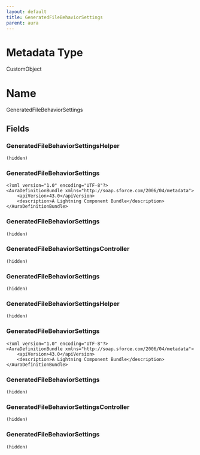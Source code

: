 ```yaml
---
layout: default
title: GeneratedFileBehaviorSettings
parent: aura
---
```

# Metadata Type
CustomObject

# Name
GeneratedFileBehaviorSettings
## Fields
### GeneratedFileBehaviorSettingsHelper

```
(hidden)
```
### GeneratedFileBehaviorSettings

```
<?xml version="1.0" encoding="UTF-8"?>
<AuraDefinitionBundle xmlns="http://soap.sforce.com/2006/04/metadata">
    <apiVersion>43.0</apiVersion>
    <description>A Lightning Component Bundle</description>
</AuraDefinitionBundle>
```
### GeneratedFileBehaviorSettings

```
(hidden)
```
### GeneratedFileBehaviorSettingsController

```
(hidden)
```
### GeneratedFileBehaviorSettings

```
(hidden)
```
### GeneratedFileBehaviorSettingsHelper

```
(hidden)
```
### GeneratedFileBehaviorSettings

```
<?xml version="1.0" encoding="UTF-8"?>
<AuraDefinitionBundle xmlns="http://soap.sforce.com/2006/04/metadata">
    <apiVersion>43.0</apiVersion>
    <description>A Lightning Component Bundle</description>
</AuraDefinitionBundle>
```
### GeneratedFileBehaviorSettings

```
(hidden)
```
### GeneratedFileBehaviorSettingsController

```
(hidden)
```
### GeneratedFileBehaviorSettings

```
(hidden)
```
